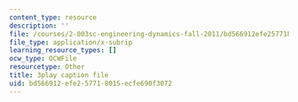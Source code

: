 ```yaml
---
content_type: resource
description: ''
file: /courses/2-003sc-engineering-dynamics-fall-2011/bd566912efe257718015ecfe690f3072_p9DHjoLS3GA.vtt
file_type: application/x-subrip
learning_resource_types: []
ocw_type: OCWFile
resourcetype: Other
title: 3play caption file
uid: bd566912-efe2-5771-8015-ecfe690f3072
---
```

